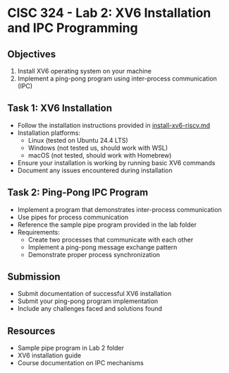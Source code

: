 # CISC 324 - Lab 2: XV6 Installation and IPC Programming

## Objectives
1. Install XV6 operating system on your machine
2. Implement a ping-pong program using inter-process communication (IPC)

## Task 1: XV6 Installation
- Follow the installation instructions provided in [install-xv6-riscv.md](../../install-xv6-riscv.md)
- Installation platforms:
    - Linux (tested on Ubuntu 24.4 LTS)
    - Windows (not tested us, should work with WSL)
    - macOS (not tested, should work with Homebrew)
- Ensure your installation is working by running basic XV6 commands
- Document any issues encountered during installation

## Task 2: Ping-Pong IPC Program
- Implement a program that demonstrates inter-process communication
- Use pipes for process communication
- Reference the sample pipe program provided in the lab folder
- Requirements:
    - Create two processes that communicate with each other
    - Implement a ping-pong message exchange pattern
    - Demonstrate proper process synchronization

## Submission
- Submit documentation of successful XV6 installation
- Submit your ping-pong program implementation
- Include any challenges faced and solutions found

## Resources
- Sample pipe program in Lab 2 folder
- XV6 installation guide
- Course documentation on IPC mechanisms